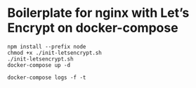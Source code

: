 # Boilerplate for nginx with Let’s Encrypt on docker-compose

```
npm install --prefix node
chmod +x ./init-letsencrypt.sh
./init-letsencrypt.sh
docker-compose up -d

docker-compose logs -f -t
```
